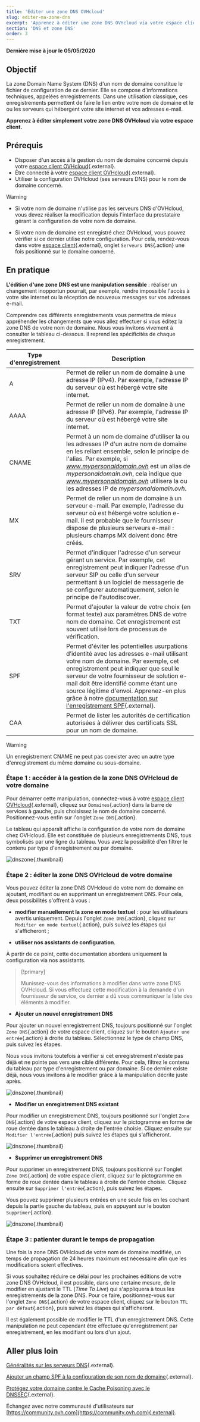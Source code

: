 ```yaml
---
title: 'Éditer une zone DNS OVHcloud'
slug: editer-ma-zone-dns
excerpt: 'Apprenez à éditer une zone DNS OVHcloud via votre espace client'
section: 'DNS et zone DNS'
order: 3
---
```


**Dernière mise à jour le 05/05/2020**

## Objectif

La zone Domain Name System (DNS) d'un nom de domaine constitue le fichier de configuration de ce dernier. Elle se compose d'informations techniques, appelées enregistrements. Dans une utilisation classique, ces enregistrements permettent de faire le lien entre votre nom de domaine et le ou les serveurs qui hébergent votre site internet et vos adresses e-mail.

**Apprenez à éditer simplement votre zone DNS OVHcloud via votre espace client.**

## Prérequis

- Disposer d'un accès à la gestion du nom de domaine concerné depuis votre [espace client OVHcloud](https://ca.ovh.com/auth/?action=gotomanager){.external}.
- Être connecté à votre [espace client OVHcloud](https://ca.ovh.com/auth/?action=gotomanager){.external}.
- Utiliser la configuration OVHcloud (ses serveurs DNS) pour le nom de domaine concerné.

> [!warning]
>
> - Si votre nom de domaine n'utilise pas les serveurs DNS d'OVHcloud, vous devez réaliser la modification depuis l'interface du prestataire gérant la configuration de votre nom de domaine.
> 
> - Si votre nom de domaine est enregistré chez OVHcloud, vous pouvez vérifier si ce dernier utilise notre configuration. Pour cela, rendez-vous dans votre [espace client](https://ca.ovh.com/auth/?action=gotomanager){.external}, onglet `Serveurs DNS`{.action} une fois positionné sur le domaine concerné.
>

## En pratique

**L'édition d'une zone DNS est une manipulation sensible** : réaliser un changement inopportun pourrait, par exemple, rendre impossible l'accès à votre site internet ou la réception de nouveaux messages sur vos adresses e-mail.

Comprendre ces différents enregistrements vous permettra de mieux appréhender les changements que vous allez effectuer si vous éditez la zone DNS de votre nom de domaine. Nous vous invitons vivement à consulter le tableau ci-dessous. Il reprend les spécificités de chaque enregistrement.

|Type d'enregistrement|Description|  
|---|---|
|A|Permet de relier un nom de domaine à une adresse IP (IPv4). Par exemple, l'adresse IP du serveur où est hébergé votre site internet.|
|AAAA|Permet de relier un nom de domaine à une adresse IP (IPv6). Par exemple, l'adresse IP du serveur où est hébergé votre site internet.|
|CNAME|Permet à un nom de domaine d'utiliser la ou les adresses IP d'un autre nom de domaine en les reliant ensemble, selon le principe de l'alias. Par exemple, si *www.mypersonaldomain.ovh* est un alias de *mypersonaldomain.ovh*, cela indique que *www.mypersonaldomain.ovh* utilisera la ou les adresses IP de *mypersonaldomain.ovh*.|
|MX|Permet de relier un nom de domaine à un serveur e-mail. Par exemple, l'adresse du serveur où est hébergé votre solution e-mail. Il est probable que le fournisseur dispose de plusieurs serveurs e-mail : plusieurs champs MX doivent donc être créés.|
|SRV|Permet d'indiquer l'adresse d'un serveur gérant un service. Par exemple, cet enregistrement peut indiquer l'adresse d'un serveur SIP ou celle d'un serveur permettant à un logiciel de messagerie de se configurer automatiquement, selon le principe de l'autodiscover.|
|TXT|Permet d'ajouter la valeur de votre choix (en format texte) aux paramètres DNS de votre nom de domaine. Cet enregistrement est souvent utilisé lors de processus de vérification.|
|SPF|Permet d'éviter les potentielles usurpations d’identité avec les adresses e-mail utilisant votre nom de domaine. Par exemple, cet enregistrement peut indiquer que seul le serveur de votre fournisseur de solution e-mail doit être identifié comme étant une source légitime d'envoi. Apprenez-en plus grâce à notre [documentation sur l'enregistrement SPF](../le-champ-spf/){.external}.|
|CAA|Permet de lister les autorités de certification autorisées à délivrer des certificats SSL pour un nom de domaine.|

> [!warning]
>
> Un enregistrement CNAME ne peut pas coexister avec un autre type d'enregistrement du même domaine ou sous-domaine. 
>

### Étape 1 : accéder à la gestion de la zone DNS OVHcloud de votre domaine

Pour démarrer cette manipulation, connectez-vous à votre [espace client OVHcloud](https://ca.ovh.com/auth/?action=gotomanager){.external}, cliquez sur `Domaines`{.action} dans la barre de services à gauche, puis choisissez le nom de domaine concerné. Positionnez-vous enfin sur l'onglet `Zone DNS`{.action}.

Le tableau qui apparaît affiche la configuration de votre nom de domaine chez OVHcloud. Elle est constituée de plusieurs enregistrements DNS, tous symbolisés par une ligne du tableau. Vous avez la possibilité d'en filtrer le contenu par type d'enregistrement ou par domaine.

![dnszone](images/edit-dns-zone-ovh-control-panel.png){.thumbnail}

### Étape 2 : éditer la zone DNS OVHcloud de votre domaine

Vous pouvez éditer la zone DNS OVHcloud de votre nom de domaine en ajoutant, modifiant ou en supprimant un enregistrement DNS. Pour cela, deux possibilités s'offrent à vous :

- **modifier manuellement la zone en mode textuel** : pour les utilisateurs avertis uniquement. Depuis l'onglet `Zone DNS`{.action}, cliquez sur `Modifier en mode textuel`{.action}, puis suivez les étapes qui s'afficheront ;

- **utiliser nos assistants de configuration**.

À partir de ce point, cette documentation abordera uniquement la configuration via nos assistants.

> [!primary]
>
> Munissez-vous des informations à modifier dans votre zone DNS OVHcloud. Si vous effectuez cette modification à la demande d'un fournisseur de service, ce dernier a dû vous communiquer la liste des éléments à modifier.
>

- **Ajouter un nouvel enregistrement DNS**

Pour ajouter un nouvel enregistrement DNS, toujours positionné sur l'onglet `Zone DNS`{.action} de votre espace client, cliquez sur le bouton `Ajouter une entrée`{.action} à droite du tableau. Sélectionnez le type de champ DNS, puis suivez les étapes.

Nous vous invitons toutefois à vérifier si cet enregistrement n'existe pas déjà et ne pointe pas vers une cible différente. Pour cela, filtrez le contenu du tableau par type d'enregistrement ou par domaine. Si ce dernier existe déjà, nous vous invitons à le modifier grâce à la manipulation décrite juste après.

![dnszone](images/edit-dns-zone-ovh-add-entry.png){.thumbnail}

- **Modifier un enregistrement DNS existant**

Pour modifier un enregistrement DNS, toujours positionné sur l'onglet `Zone DNS`{.action} de votre espace client, cliquez sur le pictogramme en forme de roue dentée dans le tableau à droite de l'entrée choisie. Cliquez ensuite sur `Modifier l'entrée`{.action} puis suivez les étapes qui s'afficheront.

![dnszone](images/edit-dns-zone-ovh-modify-entry.png){.thumbnail}

- **Supprimer un enregistrement DNS**

Pour supprimer un enregistrement DNS, toujours positionné sur l'onglet `Zone DNS`{.action} de votre espace client, cliquez sur le pictogramme en forme de roue dentée dans le tableau à droite de l'entrée choisie. Cliquez ensuite sur `Supprimer l'entrée`{.action}, puis suivez les étapes.

Vous pouvez supprimer plusieurs entrées en une seule fois en les cochant depuis la partie gauche du tableau, puis en appuyant sur le bouton `Supprimer`{.action}.

![dnszone](images/edit-dns-zone-ovh-delete-entry.png){.thumbnail}

### Étape 3 : patienter durant le temps de propagation

Une fois la zone DNS OVHcloud de votre nom de domaine modifiée, un temps de propagation de 24 heures maximum est nécessaire afin que les modifications soient effectives.

Si vous souhaitez réduire ce délai pour les prochaines éditions de votre zone DNS OVHcloud, il est possible, dans une certaine mesure, de le modifier en ajustant le TTL (*Time To Live*) qui s'appliquera à tous les enregistrements de la zone DNS. 
Pour ce faire, positionnez-vous sur l'onglet `Zone DNS`{.action} de votre espace client, cliquez sur le bouton `TTL par défaut`{.action}, puis suivez les étapes qui s'afficheront. 

Il est également possible de modifier le TTL d'un enregistrement DNS. Cette manipulation ne peut cependant être effectuée qu'enregistrement par enregistrement, en les modifiant ou lors d'un ajout.

## Aller plus loin

[Généralités sur les serveurs DNS](../generalites-serveurs-dns/){.external}.

[Ajouter un champ SPF à la configuration de son nom de domaine](../le-champ-spf/){.external}.

[Protégez votre domaine contre le Cache Poisoning avec le DNSSEC](https://www.ovh.com/ca/fr/domaines/service_dnssec.xml){.external}.

Échangez avec notre communauté d'utilisateurs sur [https://community.ovh.com](https://community.ovh.com){.external}.
